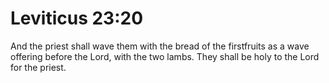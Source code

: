 # Leviticus 23:20

And the priest shall wave them with the bread of the firstfruits as a wave offering before the Lord, with the two lambs. They shall be holy to the Lord for the priest.
